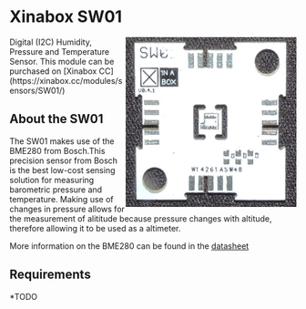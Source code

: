 # Xinabox SW01
<img src="extras/SW01.png" width="300" align="right">
Digital (I2C) Humidity, Pressure and Temperature Sensor.
This module can be purchased on [Xinabox CC](https://xinabox.cc/modules/sensors/SW01/)

## About the SW01
The SW01 makes use of the BME280 from Bosch.This precision sensor from Bosch is the best low-cost sensing solution for measuring barometric pressure and temperature. Making use of changes in pressure allows for the measurement of alititude because pressure changes with altitude, therefore allowing it to be used as a altimeter.

More information on the BME280 can be found in the [datasheet](https://ae-bst.resource.bosch.com/media/_tech/media/datasheets/BST-BME280_DS001-11.pdf)

## Requirements
*TODO



